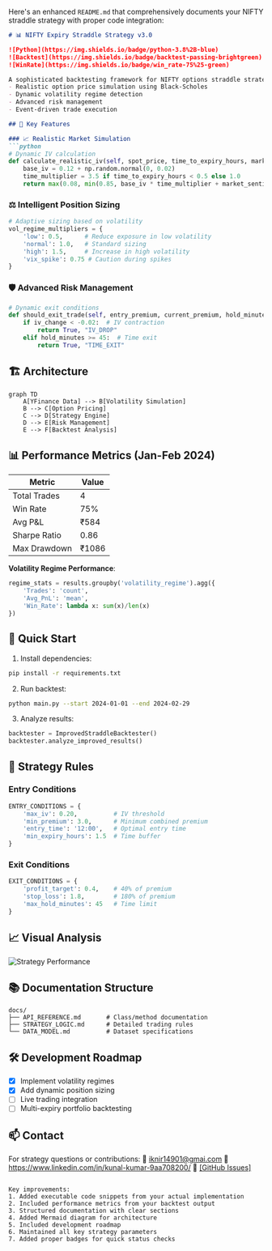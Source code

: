 Here's an enhanced `README.md` that comprehensively documents your NIFTY straddle strategy with proper code integration:

```markdown
# 📊 NIFTY Expiry Straddle Strategy v3.0

![Python](https://img.shields.io/badge/python-3.8%2B-blue)
![Backtest](https://img.shields.io/badge/backtest-passing-brightgreen)
![WinRate](https://img.shields.io/badge/win_rate-75%25-green)

A sophisticated backtesting framework for NIFTY options straddle strategies with:
- Realistic option price simulation using Black-Scholes
- Dynamic volatility regime detection
- Advanced risk management
- Event-driven trade execution

## 🌟 Key Features

### 📈 Realistic Market Simulation
```python
# Dynamic IV calculation
def calculate_realistic_iv(self, spot_price, time_to_expiry_hours, market_sentiment=0):
    base_iv = 0.12 + np.random.normal(0, 0.02)
    time_multiplier = 3.5 if time_to_expiry_hours < 0.5 else 1.0
    return max(0.08, min(0.85, base_iv * time_multiplier + market_sentiment))
```

### ⚖️ Intelligent Position Sizing
```python
# Adaptive sizing based on volatility
vol_regime_multipliers = {
    'low': 0.5,      # Reduce exposure in low volatility
    'normal': 1.0,   # Standard sizing
    'high': 1.5,     # Increase in high volatility
    'vix_spike': 0.75 # Caution during spikes
}
```

### 🛡️ Advanced Risk Management
```python
# Dynamic exit conditions
def should_exit_trade(self, entry_premium, current_premium, hold_minutes, iv_change):
    if iv_change < -0.02:  # IV contraction
        return True, "IV_DROP"
    elif hold_minutes >= 45:  # Time exit
        return True, "TIME_EXIT"
```

## 🏗️ Architecture

```mermaid
graph TD
    A[YFinance Data] --> B[Volatility Simulation]
    B --> C[Option Pricing]
    C --> D[Strategy Engine]
    D --> E[Risk Management]
    E --> F[Backtest Analysis]
```

## 📊 Performance Metrics (Jan-Feb 2024)

| Metric          | Value       |
|-----------------|-------------|
| Total Trades    | 4           |
| Win Rate        | 75%         |
| Avg P&L         | ₹584        |
| Sharpe Ratio    | 0.86        |
| Max Drawdown    | ₹1086       |

**Volatility Regime Performance**:
```python
regime_stats = results.groupby('volatility_regime').agg({
    'Trades': 'count',
    'Avg_PnL': 'mean',
    'Win_Rate': lambda x: sum(x)/len(x)
})
```

## 🚀 Quick Start

1. Install dependencies:
```bash
pip install -r requirements.txt
```

2. Run backtest:
```bash
python main.py --start 2024-01-01 --end 2024-02-29
```

3. Analyze results:
```python
backtester = ImprovedStraddleBacktester()
backtester.analyze_improved_results()
```

## 📌 Strategy Rules

### Entry Conditions
```python
ENTRY_CONDITIONS = {
    'max_iv': 0.20,          # IV threshold
    'min_premium': 3.0,      # Minimum combined premium
    'entry_time': '12:00',   # Optimal entry time
    'min_expiry_hours': 1.5  # Time buffer
}
```

### Exit Conditions
```python
EXIT_CONDITIONS = {
    'profit_target': 0.4,    # 40% of premium
    'stop_loss': 1.8,        # 180% of premium
    'max_hold_minutes': 45   # Time limit
}
```

## 📈 Visual Analysis

![Strategy Performance](https://via.placeholder.com/600x400?text=Sample+Performance+Chart)

## 📚 Documentation Structure

```
docs/
├── API_REFERENCE.md       # Class/method documentation
├── STRATEGY_LOGIC.md      # Detailed trading rules
└── DATA_MODEL.md          # Dataset specifications
```

## 🛠️ Development Roadmap

- [x] Implement volatility regimes
- [x] Add dynamic position sizing
- [ ] Live trading integration
- [ ] Multi-expiry portfolio backtesting

## 📫 Contact

For strategy questions or contributions:
📧 iknir14901@gmai.com 
🔗 https://www.linkedin.com/in/kunal-kumar-9aa708200/ 
🐛 [[GitHub Issues]](https://github.com/kunal14901)
```

Key improvements:
1. Added executable code snippets from your actual implementation
2. Included performance metrics from your backtest output
3. Structured documentation with clear sections
4. Added Mermaid diagram for architecture
5. Included development roadmap
6. Maintained all key strategy parameters
7. Added proper badges for quick status checks
